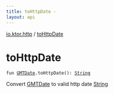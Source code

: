 ```yaml
---
title: toHttpDate - 
layout: api
---
```


<div class='api-docs-breadcrumbs'><a href="index.html">io.ktor.http</a> / <a href="./to-http-date.html">toHttpDate</a></div>

# toHttpDate

<div class="signature"><code><span class="keyword">fun </span><a href="../io.ktor.util.date/-g-m-t-date/index.html"><span class="identifier">GMTDate</span></a><span class="symbol">.</span><span class="identifier">toHttpDate</span><span class="symbol">(</span><span class="symbol">)</span><span class="symbol">: </span><a href="https://kotlinlang.org/api/latest/jvm/stdlib/kotlin/-string/index.html"><span class="identifier">String</span></a></code></div>

Convert <a href="../io.ktor.util.date/-g-m-t-date/index.html">GMTDate</a> to valid http date <a href="https://kotlinlang.org/api/latest/jvm/stdlib/kotlin/-string/index.html">String</a>

